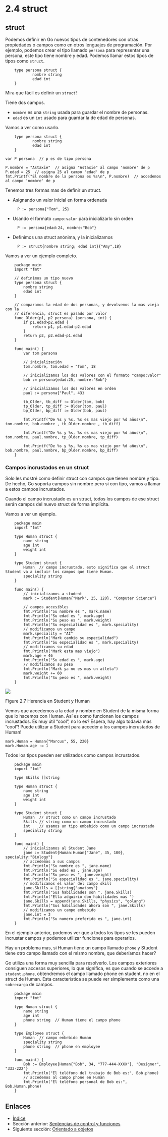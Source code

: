 # 2.4 struct

## struct

Podemos definir en Go nuevos tipos de contenedores con otras propiedades o campos como en otros lenguajes de programación. Por ejemplo, podemos crear el tipo llamado `persona` para representar una persona, este tipo tiene nombre y edad. Podemos llamar estos tipos de tipos como `struct`.

```
	type persona struct {
	    	nombre string
	    	edad int
	}
```

Mira que fácil es definir un `struct`!

Tiene dos campos.

* `nombre` es una `string` usada para guardar el nombre de personas.
* `edad` es un `int` usado para guardar la de edad de personas.

Vamos a ver como usarlo.

```
	type persona struct {
	    	nombre string
	    	edad int
	}
```

```
var P persona  // p es de tipo persona

P.nombre = "Astaxie"  // asigna "Astaxie" al campo 'nombre' de p
P.edad = 25  // asigna 25 al campo 'edad' de p
fmt.Printf("El nombre de la persona es %s\n", P.nombre)  // accedemos al campo 'nombre' de p
```

Tenemos tres formas mas de definir un struct.

*   Asignando un valor inicial en forma ordenada

    ```
      P := persona{"Tom", 25}
    ```
*   Usando el formato `campo:valor` para inicializarlo sin orden

    ```
      P := persona{edad:24, nombre:"Bob"}
    ```
*   Definimos una struct anónima, y la inicializamos

    ```
      P := struct{nombre string; edad int}{"Amy",18}
    ```

Vamos a ver un ejemplo completo.

```
	package main
	import "fmt"

	// definimos un tipo nuevo
	type persona struct {
    	nombre string
    	edad int
	}

	// comparamos la edad de dos personas, y devolvemos la mas vieja con la
	// diferencia, struct es pasado por valor
	func Older(p1, p2 persona) (persona, int) {
    	if p1.edad>p2.edad {  
        	return p1, p1.edad-p2.edad
    	}
    	return p2, p2.edad-p1.edad
	}

	func main() {
    	var tom persona

    	// inicialización
    	tom.nombre, tom.edad = "Tom", 18

    	// inicializamos los dos valores con el formato "campo:valor"
    	bob := persona{edad:25, nombre:"Bob"}

    	// inicializamos los dos valores en orden
    	paul := persona{"Paul", 43}

    	tb_Older, tb_diff := Older(tom, bob)
    	tp_Older, tp_diff := Older(tom, paul)
    	bp_Older, bp_diff := Older(bob, paul)

    	fmt.Printf("De %s y %s, %s es mas viejo por %d años\n", tom.nombre, bob.nombre , tb_Older.nombre , tb_diff)

    	fmt.Printf("De %s y %s, %s es mas viejo por %d años\n", tom.nombre, paul.nombre, tp_Older.nombre, tp_diff)

    	fmt.Printf("De %s y %s, %s es mas viejo por %d años\n", bob.nombre, paul.nombre, bp_Older.nombre, bp_diff)
	}
```

### Campos incrustados en un struct

Solo les mostré como definir struct con campos que tienen nombre y tipo. De hecho, Go soporta campos sin nombre pero si con tipo, vamos a llamar a estos campos incrustados.

Cuando el campo incrustado es un struct, todos los campos de ese struct serán campos del nuevo struct de forma implícita.

Vamos a ver un ejemplo.

```
	package main
	import "fmt"

	type Human struct {
    	name string
    	age int
    	weight int
	}

	type Student struct {
    	Human  // campo incrustado, esto significa que el struct Student va a incluir los campos que tiene Human.
    	speciality string
	}

	func main() {
    	// inicializamos a student
    	mark := Student{Human{"Mark", 25, 120}, "Computer Science"}

    	// campos accesibles
    	fmt.Println("Su nombre es ", mark.name)
    	fmt.Println("Su edad es ", mark.age)
    	fmt.Println("Su peso es ", mark.weight)
    	fmt.Println("Su especialidad es ", mark.speciality)
    	// modificamos un campo
    	mark.speciality = "AI"
    	fmt.Println("Mark cambio su especialidad")
    	fmt.Println("Su especialidad es ", mark.speciality)
    	// modificamos su edad
    	fmt.Println("Mark esta mas viejo")
    	mark.age = 46
    	fmt.Println("Su edad es ", mark.age)
    	// modificamos su peso
    	fmt.Println("Mark ya no es mas un atleta")
    	mark.weight += 60
    	fmt.Println("Su peso es ", mark.weight)
	}
```

![](images/2.4.student\_struct.png)

Figure 2.7 Herencia en Student y Human

Vemos que accedemos a la edad y nombre en Student de la misma forma que lo hacemos con Human. Así es como funcionan los campos incrustados. Es muy útil “cool”, no lo es? Espera, hay algo todavía mas “cool”! Puede utilizar a Student para acceder a los campos incrustados de Human!

```
mark.Human = Human{"Marcus", 55, 220}
mark.Human.age -= 1
```

Todos los tipos pueden ser utilizados como campos incrustados.

```
	package main
	import "fmt"

	type Skills []string

	type Human struct {
    	name string
    	age int
    	weight int
	}

	type Student struct {
    	Human  // struct como un campo incrustado
    	Skills // string como un campo incrustado
    	int    // usamos un tipo embebido como un campo incrustado
    	speciality string
	}

	func main() {
    	// inicializamos al Student Jane
    	jane := Student{Human:Human{"Jane", 35, 100}, speciality:"Biology"}
    	// accedemos a sus campos
    	fmt.Println("Su nombre es ", jane.name)
    	fmt.Println("Su edad es , jane.age)
    	fmt.Println("Su peso es ", jane.weight)
    	fmt.Println("Su especialidad es ", jane.speciality)
    	// modificamos el valor del campo skill
    	jane.Skills = []string{"anatomy"}
    	fmt.Println("Sus habilidades son ", jane.Skills)
    	fmt.Println("Ella adquirió don habilidades mas ")
    	jane.Skills = append(jane.Skills, "physics", "golang")
    	fmt.Println("Sus habilidades ahora son ", jane.Skills)
    	// modificamos un campo embebido
    	jane.int = 3
    	fmt.Println("Su numero preferido es ", jane.int)
	}
```

En el ejemplo anterior, podemos ver que a todos los tipos se les pueden incrustar campos y podemos utilizar funciones para operarlos.

Hay un problema mas, si Human tiene un campo llamado `phone` y Student tiene otro campo llamado con el mismo nombre, que deberíamos hacer?

Go utiliza una forma muy sencilla para resolverlo. Los campos exteriores consiguen accesos superiores, lo que significa, es que cuando se accede a `student.phone`, obtendremos el campo llamado phone en student, no en el struct de Human. Esta característica se puede ver simplemente como una `sobrecarga` de campos.

```
	package main
	import "fmt"

	type Human struct {
    	name string
    	age int
    	phone string  // Human tiene el campo phone
	}

	type Employee struct {
    	Human  // campo embebido Human
    	speciality string
    	phone string  // phone en employee
	}

	func main() {
    	Bob := Employee{Human{"Bob", 34, "777-444-XXXX"}, "Designer", "333-222"}
    	fmt.Println("El teléfono del trabajo de Bob es:", Bob.phone)
    	// accedemos al campo phone en Human
    	fmt.Println("El teléfono personal de Bob es:", Bob.Human.phone)
	}
```

## Enlaces

* [Índice](preface.md)
* Sección anterior: [Sentencias de control y funciones](02.3.md)
* Siguiente sección: [Orientado a objetos](02.5.md)
